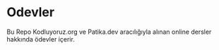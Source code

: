 # Odevler
Bu Repo Kodluyoruz.org ve Patika.dev aracılığıyla alınan online dersler hakkında ödevler içerir.

